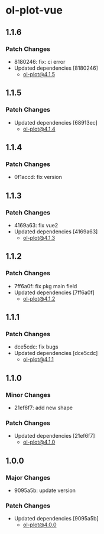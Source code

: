 # ol-plot-vue

## 1.1.6

### Patch Changes

- 8180246: fix: ci error
- Updated dependencies [8180246]
  - ol-plot@4.1.5

## 1.1.5

### Patch Changes

- Updated dependencies [68913ec]
  - ol-plot@4.1.4

## 1.1.4

### Patch Changes

- 0f1accd: fix version

## 1.1.3

### Patch Changes

- 4169a63: fix vue2
- Updated dependencies [4169a63]
  - ol-plot@4.1.3

## 1.1.2

### Patch Changes

- 7ff6a0f: fix pkg main field
- Updated dependencies [7ff6a0f]
  - ol-plot@4.1.2

## 1.1.1

### Patch Changes

- dce5cdc: fix bugs
- Updated dependencies [dce5cdc]
  - ol-plot@4.1.1

## 1.1.0

### Minor Changes

- 21ef6f7: add new shape

### Patch Changes

- Updated dependencies [21ef6f7]
  - ol-plot@4.1.0

## 1.0.0

### Major Changes

- 9095a5b: update version

### Patch Changes

- Updated dependencies [9095a5b]
  - ol-plot@4.0.0
